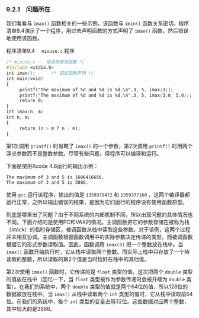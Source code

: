 ### 9.2.1　问题所在

我们看看与 `imax()` 函数相关的一些示例，该函数与 `imin()` 函数关系密切。程序清单9.4演示了一个程序，用过去声明函数的方式声明了 `imax()` 函数，然后错误地使用该函数。

程序清单9.4　 `misuse.c` 程序

```css
/* misuse.c -- 错误地使用函数 */
#include <stdio.h>
int imax();      /* 旧式函数声明 */
int main(void)
{
     printf("The maximum of %d and %d is %d.\n",3, 5, imax(3));
     printf("The maximum of %d and %d is %d.\n",3, 5, imax(3.0, 5.0));
     return 0;
}
int imax(n, m)
int n, m;
{
     return (n > m ? n : m);
}
```

第1次调用 `printf()` 时省略了 `imax()` 的一个参数，第2次调用 `printf()` 时用两个浮点参数而不是整数参数。尽管有些问题，但程序可以编译和运行。

下面是使用Xcode 4.6运行的输出示例：

```css
The maximum of 3 and 5 is 1606416656.
The maximum of 3 and 5 is 3886.
```

使用 `gcc` 运行该程序，输出的值是 `1359379472` 和 `1359377160` 。这两个编译器都运行正常，之所以输出错误的结果，是因为它们运行的程序没有使用函数原型。

到底是哪里出了问题？由于不同系统的内部机制不同，所以出现问题的具体情况也不同。下面介绍的是使用PC和VAX的情况。主调函数把它的参数存储在被称为栈（stack）的临时存储区，被调函数从栈中读取这些参数。对于该例，这两个过程并未相互协调。主调函数根据函数调用中的实际参数决定传递的类型，而被调函数根据它的形式参数读取值。因此，函数调用 `imax(3)` 把一个整数放在栈中。当 `imax()` 函数开始执行时，它从栈中读取两个整数。而实际上栈中只存放了一个待读取的整数，所以读取的第2个值是当时恰好在栈中的其他值。

第2次使用 `imax()` 函数时，它传递的是 `float` 类型的值。这次把两个 `double` 类型的值放在栈中（回忆一下，当 `float` 类型被作为参数传递时会被升级为 `double` 类型）。在我们的系统中，两个 `double` 类型的值就是两个64位的值，所以128位的数据被放在栈中。当 `imax()` 从栈中读取两个 `int` 类型的值时，它从栈中读取前64位。在我们的系统中，每个 `int` 类型的变量占用32位。这些数据对应两个整数，其中较大的是3886。

